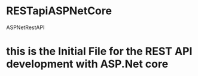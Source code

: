 # RESTapiASPNetCore
 ASPNetRestAPI
# this is the Initial File for the REST API development with ASP.Net core